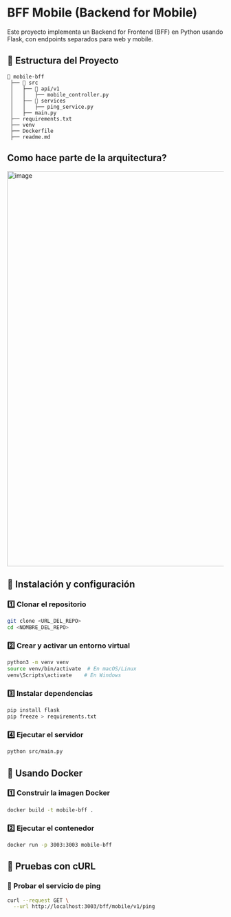 # BFF Mobile (Backend for Mobile)

Este proyecto implementa un Backend for Frontend (BFF) en Python usando Flask, con endpoints separados para web y mobile. 

## 📌 Estructura del Proyecto
```
📂 mobile-bff
 ├── 📂 src
 │   ├── 📂 api/v1
 │   │   ├── mobile_controller.py
 │   ├── 📂 services
 │   │   ├── ping_service.py
 │   ├── main.py
 ├── requirements.txt
 ├── venv
 ├── Dockerfile
 ├── readme.md
```

## Como hace parte de la arquitectura?
<img width="918" alt="image" src="https://github.com/user-attachments/assets/94426fba-c20a-49ce-84db-aa01b63772ec" />


## 🚀 Instalación y configuración

### 1️⃣ Clonar el repositorio
```bash
git clone <URL_DEL_REPO>
cd <NOMBRE_DEL_REPO>
```

### 2️⃣ Crear y activar un entorno virtual
```bash
python3 -m venv venv
source venv/bin/activate  # En macOS/Linux
venv\Scripts\activate    # En Windows
```

### 3️⃣ Instalar dependencias
```bash
pip install flask
pip freeze > requirements.txt
```

### 4️⃣ Ejecutar el servidor
```bash
python src/main.py
```

## 🐳 Usando Docker

### 1️⃣ Construir la imagen Docker
```bash
docker build -t mobile-bff .
```

### 2️⃣ Ejecutar el contenedor
```bash
docker run -p 3003:3003 mobile-bff
```

## 📡 Pruebas con cURL

### 🔹 Probar el servicio de ping
```bash
curl --request GET \
  --url http://localhost:3003/bff/mobile/v1/ping
```
